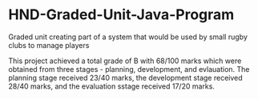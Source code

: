 # HND-Graded-Unit-Java-Program
Graded unit creating part of a system that would be used by small rugby clubs to manage players

This project achieved a total grade of B with 68/100 marks which were obtained from three stages - planning, development, and evlauation.
The planning stage received 23/40 marks, the development stage received 28/40 marks, and the evaluation sstage received 17/20 marks.
